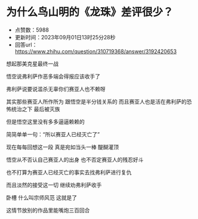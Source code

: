 # 为什么鸟山明的《龙珠》差评很少？
- 点赞数：5988
- 更新时间：2023年09月01日13时25分28秒
- 回答url：https://www.zhihu.com/question/310719368/answer/3192420653
<body>
 <p data-pid="GwjUAC67">想起那美克星最终一战</p>
 <p data-pid="2SbxE55G">悟空说弗利萨作恶多端会得报应该收手了</p>
 <p data-pid="k5f62Jxb">弗利萨说要说滥杀无辜你们赛亚人也不赖呀</p>
 <p data-pid="0q84kzjt">其实那些赛亚人所作所为 跟悟空是半分钱关系的 而且赛亚人也是活在弗利萨的恐怖统治之下 最后被灭族</p>
 <p data-pid="303IR7RP">但是悟空这里没有多多逼逼赖赖的</p>
 <p data-pid="tIPjYXTH">简简单单一句：“所以赛亚人已经灭亡了”</p>
 <p data-pid="AK_WQvka">现在每每回想这一段 真是宛如当头一棒 醍醐灌顶</p>
 <p data-pid="lCqJGR-s">悟空从不否认自己赛亚人的出身 也不否定赛亚人的残忍好斗</p>
 <p data-pid="1mPS5YNS">也不打算为赛亚人已经灭亡的事实去找弗利萨进行复仇</p>
 <p data-pid="i99w3dZC">而且淡然的接受这一切 继续劝弗利萨收手</p>
 <p data-pid="p9HugF8L">卧槽 什么叫宗师风范 这就是了</p>
 <p data-pid="AgyXJSAE">这情节放别的作品里能嘴炮三百回合</p>
 <p></p>
</body>